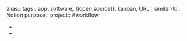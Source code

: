 alias::
tags:: app, software, [[open source]], kanban, 
URL::
similar-to:: Notion
purpose::
project:: #workflow

-
-